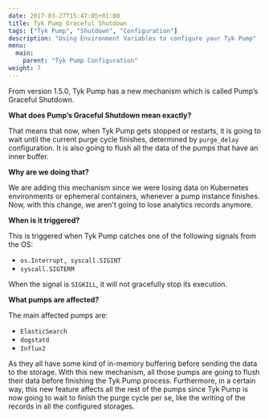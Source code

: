 ```yaml
---
date: 2017-03-27T15:47:05+01:00
title: Tyk Pump Graceful Shutdown
tags: ["Tyk Pump", "Shutdown", "Configuration"]
description: "Using Environment Variables to configure your Tyk Pump"
menu:
  main:
    parent: "Tyk Pump Configuration"
weight: 7
---
```


From version 1.5.0, Tyk Pump has a new mechanism which is called Pump’s Graceful Shutdown.

**What does Pump’s Graceful Shutdown mean exactly?**

That means that now, when Tyk Pump gets stopped or restarts, it is going to wait until the current purge cycle finishes, determined by `purge_delay` configuration. It is also going to flush all the data of the pumps that have an inner buffer.

**Why are we doing that?**

We are adding this mechanism since we were losing data on Kubernetes environments or ephemeral containers, whenever a pump instance finishes. Now, with this change, we aren't going to lose analytics records anymore.

**When is it triggered?**

This is triggered when Tyk Pump catches one of the following signals from the OS:

- `os.Interrupt, syscall.SIGINT`
- `syscall.SIGTERM`

When the signal is `SIGKILL`, it will not gracefully stop its execution.

**What pumps are affected?**

The main affected pumps are:

- `ElasticSearch`
- `dogstatd`
- `Influx2`

As they all have some kind of in-memory buffering before sending the data to the storage. With this new mechanism, all those pumps are going to flush their data before finishing the Tyk Pump process.
Furthermore, in a certain way, this new feature affects all the rest of the pumps since Tyk Pump is now going to wait to finish the purge cycle per se, like the writing of the records in all the configured storages.
